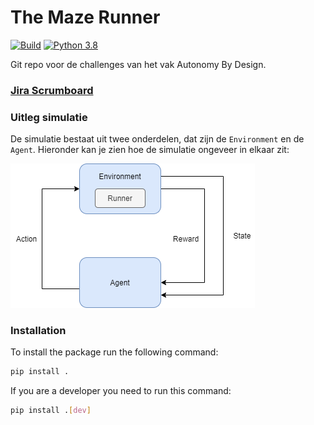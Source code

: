 # The Maze Runner 
[![Build](https://github.com/mariadukmak/MazeRunner/actions/workflows/python-build.yml/badge.svg)](https://github.com/mariadukmak/MazeRunner/actions/workflows/python-build.yml)
[![Python 3.8](https://img.shields.io/badge/python-3.8-blue.svg)](https://www.python.org/downloads/release/python-380/)



Git repo voor de challenges van het vak Autonomy By Design.

### [Jira Scrumboard](https://fancymazerunner.atlassian.net/jira/software/projects/DOOL/boards/1)

### Uitleg simulatie 
De simulatie bestaat uit twee onderdelen, dat zijn de `Environment` en de  `Agent`. 
Hieronder kan je zien hoe de simulatie ongeveer in elkaar zit:

![](https://github.com/MariaDukmak/MazeRunner/blob/Readme-uitwerken/images/schets_simulatie.png)


### Installation
To install the package run the following command: 
```bash 
pip install .
```

If you are a developer you need to run this command:
```bash 
pip install .[dev]
```

